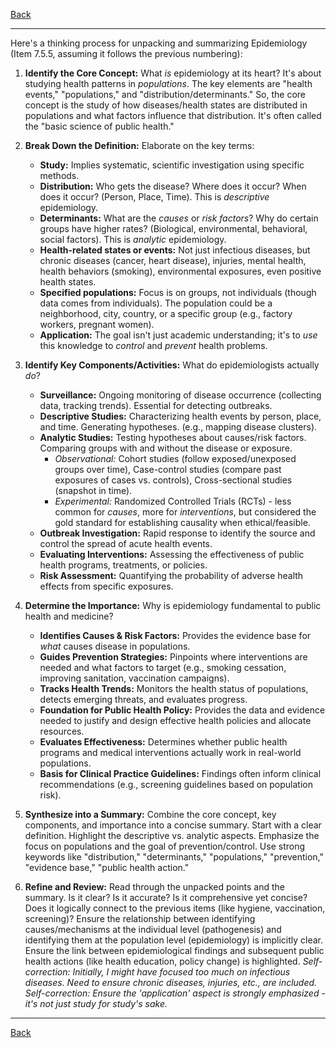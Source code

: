 [Back](README.md)

---

Here's a thinking process for unpacking and summarizing Epidemiology (Item 7.5.5, assuming it follows the previous numbering):

1.  **Identify the Core Concept:** What *is* epidemiology at its heart? It's about studying health patterns in *populations*. The key elements are "health events," "populations," and "distribution/determinants." So, the core concept is the study of how diseases/health states are distributed in populations and what factors influence that distribution. It's often called the "basic science of public health."

2.  **Break Down the Definition:** Elaborate on the key terms:
    *   **Study:** Implies systematic, scientific investigation using specific methods.
    *   **Distribution:** Who gets the disease? Where does it occur? When does it occur? (Person, Place, Time). This is *descriptive* epidemiology.
    *   **Determinants:** What are the *causes* or *risk factors*? Why do certain groups have higher rates? (Biological, environmental, behavioral, social factors). This is *analytic* epidemiology.
    *   **Health-related states or events:** Not just infectious diseases, but chronic diseases (cancer, heart disease), injuries, mental health, health behaviors (smoking), environmental exposures, even positive health states.
    *   **Specified populations:** Focus is on groups, not individuals (though data comes from individuals). The population could be a neighborhood, city, country, or a specific group (e.g., factory workers, pregnant women).
    *   **Application:** The goal isn't just academic understanding; it's to *use* this knowledge to *control* and *prevent* health problems.

3.  **Identify Key Components/Activities:** What do epidemiologists actually *do*?
    *   **Surveillance:** Ongoing monitoring of disease occurrence (collecting data, tracking trends). Essential for detecting outbreaks.
    *   **Descriptive Studies:** Characterizing health events by person, place, and time. Generating hypotheses. (e.g., mapping disease clusters).
    *   **Analytic Studies:** Testing hypotheses about causes/risk factors. Comparing groups with and without the disease or exposure.
        *   *Observational:* Cohort studies (follow exposed/unexposed groups over time), Case-control studies (compare past exposures of cases vs. controls), Cross-sectional studies (snapshot in time).
        *   *Experimental:* Randomized Controlled Trials (RCTs) - less common for *causes*, more for *interventions*, but considered the gold standard for establishing causality when ethical/feasible.
    *   **Outbreak Investigation:** Rapid response to identify the source and control the spread of acute health events.
    *   **Evaluating Interventions:** Assessing the effectiveness of public health programs, treatments, or policies.
    *   **Risk Assessment:** Quantifying the probability of adverse health effects from specific exposures.

4.  **Determine the Importance:** Why is epidemiology fundamental to public health and medicine?
    *   **Identifies Causes & Risk Factors:** Provides the evidence base for *what* causes disease in populations.
    *   **Guides Prevention Strategies:** Pinpoints where interventions are needed and what factors to target (e.g., smoking cessation, improving sanitation, vaccination campaigns).
    *   **Tracks Health Trends:** Monitors the health status of populations, detects emerging threats, and evaluates progress.
    *   **Foundation for Public Health Policy:** Provides the data and evidence needed to justify and design effective health policies and allocate resources.
    *   **Evaluates Effectiveness:** Determines whether public health programs and medical interventions actually work in real-world populations.
    *   **Basis for Clinical Practice Guidelines:** Findings often inform clinical recommendations (e.g., screening guidelines based on population risk).

5.  **Synthesize into a Summary:** Combine the core concept, key components, and importance into a concise summary. Start with a clear definition. Highlight the descriptive vs. analytic aspects. Emphasize the focus on populations and the goal of prevention/control. Use strong keywords like "distribution," "determinants," "populations," "prevention," "evidence base," "public health action."

6.  **Refine and Review:** Read through the unpacked points and the summary. Is it clear? Is it accurate? Is it comprehensive yet concise? Does it logically connect to the previous items (like hygiene, vaccination, screening)? Ensure the relationship between identifying causes/mechanisms at the individual level (pathogenesis) and identifying them at the population level (epidemiology) is implicitly clear. Ensure the link between epidemiological findings and subsequent public health actions (like health education, policy change) is highlighted. *Self-correction: Initially, I might have focused too much on infectious diseases. Need to ensure chronic diseases, injuries, etc., are included.* *Self-correction: Ensure the 'application' aspect is strongly emphasized - it's not just study for study's sake.*

---

[Back](README.md)
